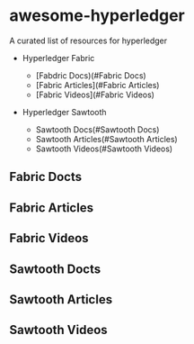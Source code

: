 # awesome-hyperledger

A curated list of resources for hyperledger

* Hyperledger Fabric
  * [Fabdric Docs)(#Fabric Docs)
  * [Fabric Articles](#Fabric Articles)
  * [Fabric Videos](#Fabric Videos)
  
* Hyperledger Sawtooth
  * Sawtooth Docs(#Sawtooth Docs)
  * Sawtooth Articles(#Sawtooth Articles)
  * Sawtooth Videos(#Sawtooth Videos)
  
 ## Fabric Docts
 
 ## Fabric Articles
 
 ## Fabric Videos
 
 ## Sawtooth Docts

 ## Sawtooth Articles
 
 ## Sawtooth Videos
 



